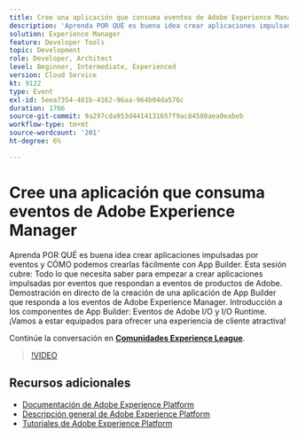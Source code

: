 ```yaml
---
title: Cree una aplicación que consuma eventos de Adobe Experience Manager
description: 'Aprenda POR QUÉ es buena idea crear aplicaciones impulsadas por eventos y CÓMO podemos crearlas fácilmente con App Builder. Esta sesión abarca: todo lo que necesita saber para empezar a crear aplicaciones impulsadas por eventos que respondan a eventos de productos de Adobe. Demostración en directo de la creación de una aplicación de App Builder que responda a los eventos de Adobe Experience Manager. Introducción a los componentes de App Builder: Eventos de Adobe I/O y I/O Runtime. ¡Vamos a estar equipados para ofrecer una experiencia de cliente atractiva!'
solution: Experience Manager
feature: Developer Tools
topic: Development
role: Developer, Architect
level: Beginner, Intermediate, Experienced
version: Cloud Service
kt: 9122
type: Event
exl-id: 5eea7354-481b-4162-96aa-964b04da576c
duration: 1766
source-git-commit: 9a297cda953d4414131657f9ac84580aea0eabeb
workflow-type: tm+mt
source-wordcount: '201'
ht-degree: 6%

---
```


# Cree una aplicación que consuma eventos de Adobe Experience Manager

Aprenda POR QUÉ es buena idea crear aplicaciones impulsadas por eventos y CÓMO podemos crearlas fácilmente con App Builder. Esta sesión cubre: Todo lo que necesita saber para empezar a crear aplicaciones impulsadas por eventos que respondan a eventos de productos de Adobe. Demostración en directo de la creación de una aplicación de App Builder que responda a los eventos de Adobe Experience Manager. Introducción a los componentes de App Builder: Eventos de Adobe I/O y I/O Runtime. ¡Vamos a estar equipados para ofrecer una experiencia de cliente atractiva!

Continúe la conversación en **[Comunidades Experience League](https://adobe.ly/3ipjs8p)**.

>[!VIDEO](https://video.tv.adobe.com/v/337566/?quality=12&learn=on&hidetitle=true)

## Recursos adicionales

- [Documentación de Adobe Experience Platform](https://experienceleague.adobe.com/docs/experience-platform.html?lang=es)
- [Descripción general de Adobe Experience Platform](https://experienceleague.adobe.com/docs/experience-platform/landing/home.html?lang=es)
- [Tutoriales de Adobe Experience Platform](https://experienceleague.adobe.com/docs/platform-learn/tutorials/overview.html?lang=es)
